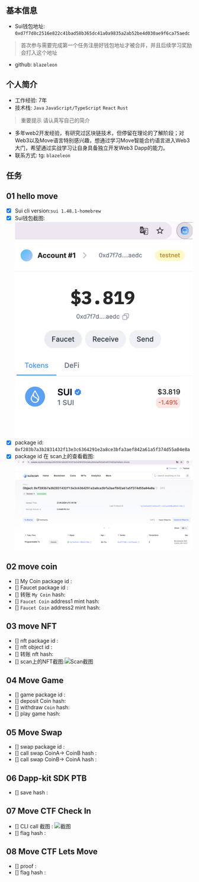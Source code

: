 ## 基本信息
- Sui钱包地址: `0xd7f7d8c2516e822c41bad58b365dc41a0a9835a2ab52be4d030ae9f6ca75aedc`
> 首次参与需要完成第一个任务注册好钱包地址才被合并，并且后续学习奖励会打入这个地址
- github: `blazeleon`

## 个人简介
- 工作经验: 7年
- 技术栈: `Java` `JavaScript/TypeScript` `React` `Rust`
> 重要提示 请认真写自己的简介
- 多年web2开发经验，有研究过区块链技术，但停留在理论的了解阶段；对Web3以及Move语言特别感兴趣，想通过学习Move智能合约语言进入Web3大门，希望通过实战学习让自身具备独立开发Web3 Dapp的能力。
- 联系方式: tg: `blazeleon` 

## 任务

##   01 hello move  
- [x] Sui cli version:`sui 1.48.1-homebrew`
- [x] Sui钱包截图: ![Sui钱包截图](./images/task1-wallet.png)
- [x] package id: `0xf203b7a3b2831432f13e3c6364291e2a8ce3bfa3aef842a61a5f374d55a04e8a`
- [x] package id 在 scan上的查看截图:![Scan截图](./images/task1-package-id.png)

##   02 move coin
- [] My Coin package id : 
- [] Faucet package id : 
- [] 转账 `My Coin` hash:
- [] `Faucet Coin` address1 mint hash:
- [] `Faucet Coin` address2 mint hash:

##   03 move NFT
- [] nft package id :
- [] nft object id : 
- [] 转账 nft  hash:
- [] scan上的NFT截图:![Scan截图](./images/你的图片地址)

##   04 Move Game
- [] game package id :
- [] deposit Coin hash:
- [] withdraw `Coin` hash:
- [] play game hash:

##   05 Move Swap
- [] swap package id :
- [] call swap CoinA-> CoinB  hash :
- [] call swap CoinB-> CoinA  hash :

##   06 Dapp-kit SDK PTB
- [] save hash :

##   07 Move CTF Check In
- [] CLI call 截图 : ![截图](./images/你的图片地址)
- [] flag hash :

##   08 Move CTF Lets Move
- [] proof : 
- [] flag hash :

